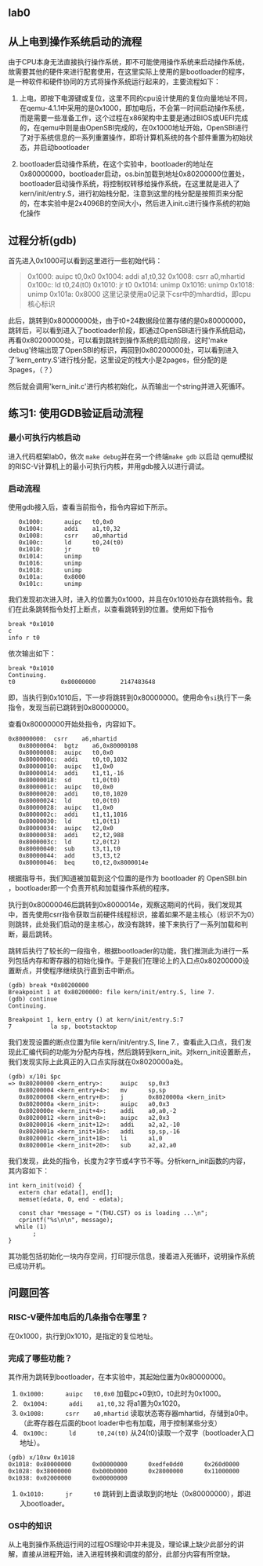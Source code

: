 ## lab0

## 从上电到操作系统启动的流程

由于CPU本身无法直接执行操作系统，即不可能使用操作系统来启动操作系统，故需要其他的硬件来进行配套使用，在这里实际上使用的是bootloader的程序，
是一种软件和硬件协同的方式将操作系统运行起来的，主要流程如下：
</br>

1.  上电，即按下电源键或复位，这里不同的cpu设计使用的复位向量地址不同，在qemu-4.1.1中采用的是0x1000，即加电后，不会第一时间启动操作系统，而是需要一些准备工作，这个过程在x86架构中主要是通过BIOS或UEFI完成的，在qemu中则是由OpenSBI完成的，在0x1000地址开始，OpenSBI进行了对于系统信息的一系列重置操作，即将计算机系统的各个部件重置为初始状态，并启动bootloader

2.  bootloader启动操作系统，在这个实验中，bootloader的地址在0x80000000，bootloader启动，os.bin加载到地址0x80200000位置处，bootloader启动操作系统，将控制权转移给操作系统，在这里就是进入了kern/init/entry.S，进行初始栈分配，注意到这里的栈分配是按照页来分配的，在本实验中是2x4096B的空间大小，然后进入init.c进行操作系统的初始化操作

## 过程分析(gdb)

首先进入0x1000可以看到这里进行一些初始代码：
>  0x1000:	auipc	t0,0x0
   0x1004:	addi	a1,t0,32
   0x1008:	csrr	a0,mhartid
   0x100c:	ld	t0,24(t0)
   0x1010:	jr	t0
   0x1014:	unimp
   0x1016:	unimp
   0x1018:	unimp
   0x101a:	0x8000
这里记录使用a0记录下csr中的mhardtid，即cpu核心标识

此后，跳转到0x80000000处，由于t0+24数据段位置存储的是0x80000000，跳转后，可以看到进入了bootloader阶段，即通过OpenSBI进行操作系统启动，再看0x80200000处，可以看到跳转到操作系统的启动阶段，这时'make debug'终端出现了OpenSBI的标识，再回到0x80200000处，可以看到进入了'kern_entry.S'进行栈分配，这里设定的栈大小是2pages，但分配的是3pages，（？）

然后就会调用'kern_init.c'进行内核初始化，从而输出一个string并进入死循环。

## 练习1: 使用GDB验证启动流程

### 最小可执行内核启动

进入代码框架lab0，依次
`make debug`并在另一个终端`make gdb`
以启动
qemu模拟的RISC-V计算机上的最小可执行内核，并用gdb接入以进行调试。

### 启动流程

使用gdb接入后，查看当前指令，指令内容如下所示。
```
   0x1000:      auipc   t0,0x0
   0x1004:      addi    a1,t0,32
   0x1008:      csrr    a0,mhartid
   0x100c:      ld      t0,24(t0)
   0x1010:      jr      t0
   0x1014:      unimp
   0x1016:      unimp
   0x1018:      unimp
   0x101a:      0x8000
   0x101c:      unimp
```
我们发现初次进入时，进入的位置为0x1000，并且在0x1010处存在跳转指令。我们在此条跳转指令处打上断点，以查看跳转到的位置。使用如下指令

```
break *0x1010
c
info r t0
```
依次输出如下：
```
break *0x1010
Continuing.
t0             0x80000000       2147483648
```
即，当执行到0x1010后，下一步将跳转到0x80000000。使用命令`si`执行下一条指令，发现当前已跳转到0x80000000。

查看0x80000000开始处指令，内容如下。
```
0x80000000:  csrr    a6,mhartid
   0x80000004:  bgtz    a6,0x80000108
   0x80000008:  auipc   t0,0x0
   0x8000000c:  addi    t0,t0,1032
   0x80000010:  auipc   t1,0x0
   0x80000014:  addi    t1,t1,-16
   0x80000018:  sd      t1,0(t0)
   0x8000001c:  auipc   t0,0x0
   0x80000020:  addi    t0,t0,1020
   0x80000024:  ld      t0,0(t0)
   0x80000028:  auipc   t1,0x0
   0x8000002c:  addi    t1,t1,1016
   0x80000030:  ld      t1,0(t1)
   0x80000034:  auipc   t2,0x0
   0x80000038:  addi    t2,t2,988
   0x8000003c:  ld      t2,0(t2)
   0x80000040:  sub     t3,t1,t0
   0x80000044:  add     t3,t3,t2
   0x80000046:  beq     t0,t2,0x8000014e
```
根据指导书，我们知道被加载到这个位置的是作为 bootloader 的 OpenSBI.bin ，bootloader即一个负责开机和加载操作系统的程序。

执行到0x80000046后跳转到0x8000014e，观察这期间的代码，我们发现其中，首先使用csrr指令获取当前硬件线程标识，接着如果不是主核心（标识不为0）则跳转，此处我们启动的是主核心，故没有跳转，接下来执行了一系列加载和判断，最后跳转。

跳转后执行了较长的一段指令，根据bootloader的功能，我们推测此为进行一系列包括内存和寄存器的初始化操作。于是我们在理论上的入口点0x80200000设置断点，并使程序继续执行直到击中断点。
```
(gdb) break *0x80200000
Breakpoint 1 at 0x80200000: file kern/init/entry.S, line 7.
(gdb) continue
Continuing.

Breakpoint 1, kern_entry () at kern/init/entry.S:7
7           la sp, bootstacktop
```
我们发现设置的断点位置为file kern/init/entry.S, line 7.，查看此入口点，我们发现此汇编代码的功能为分配内存栈，然后跳转到kern_init。对kern_init设置断点，我们发现实际上此真正的入口点实际就在0x8020000a处。
```
(gdb) x/10i $pc
=> 0x80200000 <kern_entry>:     auipc   sp,0x3
   0x80200004 <kern_entry+4>:   mv      sp,sp
   0x80200008 <kern_entry+8>:   j       0x8020000a <kern_init>
   0x8020000a <kern_init>:      auipc   a0,0x3
   0x8020000e <kern_init+4>:    addi    a0,a0,-2
   0x80200012 <kern_init+8>:    auipc   a2,0x3
   0x80200016 <kern_init+12>:   addi    a2,a2,-10
   0x8020001a <kern_init+16>:   addi    sp,sp,-16
   0x8020001c <kern_init+18>:   li      a1,0
   0x8020001e <kern_init+20>:   sub     a2,a2,a0
 ```
 我们发现，此处的指令，长度为2字节或4字节不等。分析kern_init函数的内容，其内容如下：
 ```
 int kern_init(void) {
    extern char edata[], end[];
    memset(edata, 0, end - edata);

    const char *message = "(THU.CST) os is loading ...\n";
    cprintf("%s\n\n", message);
   while (1)
        ;
}
 ```
 其功能包括初始化一块内存空间，打印提示信息，接着进入死循环，说明操作系统已成功开机。
 
 ## 问题回答
 ### RISC-V硬件加电后的几条指令在哪里？
 在0x1000，执行到0x1010，是指定的复位地址。
 
 ### 完成了哪些功能？
 其作用为跳转到bootloader，在本实验中，其起始位置为0x80000000。
 1. `0x1000:      auipc   t0,0x0`  加载pc+0到t0，t0此时为0x1000。
 1. ` 0x1004:      addi    a1,t0,32` 将a1置为0x1020。
 1. `0x1008:      csrr    a0,mhartid` 读取状态寄存器mhartid，存储到a0中。（此寄存器在后面的boot loader中也有加载，用于控制某些分支）
 1. ` 0x100c:      ld      t0,24(t0)` 从24(t0)读取一个双字（bootloader入口地址）。
 ```
 (gdb) x/10xw 0x1018
0x1018: 0x80000000      0x00000000      0xedfe0dd0      0x260d0000
0x1028: 0x38000000      0xb00b0000      0x28000000      0x11000000
0x1038: 0x02000000      0x00000000
```
 1. `0x1010:      jr      t0` 跳转到上面读取到的地址（0x80000000），即进入bootloader。

 ### OS中的知识

从上电到操作系统运行间的过程OS理论中并未提及，理论课上缺少此部分的讲解，直接从进程开始，进入进程转换和调度的部分，此部分内容有所空缺。